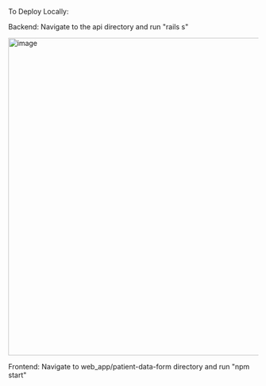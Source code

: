 To Deploy Locally:

Backend:
Navigate to the api directory and run "rails s"

<img width="641" alt="image" src="https://github.com/Kevinwensh93/finnipatientinterviewprojectzw235/assets/99685865/fc20bc83-0384-4af5-81ff-93c6f6542f82">

Frontend:
Navigate to web_app/patient-data-form directory and run "npm start"

